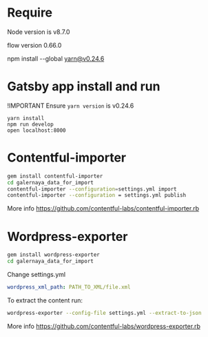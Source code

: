 # Require

Node version is v8.7.0

flow version 0.66.0

npm install --global yarn@v0.24.6

# Gatsby app install and run

!IMPORTANT
Ensure `yarn version` is v0.24.6

```
yarn install
npm run develop
open localhost:8000
```

# Contentful-importer

```bash
gem install contentful-importer
cd galernaya_data_for_import
contentful-importer --configuration=settings.yml import
contentful-importer --configuration = settings.yml publish
```

More info https://github.com/contentful-labs/contentful-importer.rb

# Wordpress-exporter

```bash
gem install wordpress-exporter
cd galernaya_data_for_import
```

Change settings.yml

```yaml
wordpress_xml_path: PATH_TO_XML/file.xml
```

To extract the content run:

```bash
wordpress-exporter --config-file settings.yml --extract-to-json
```

More info https://github.com/contentful-labs/wordpress-exporter.rb
